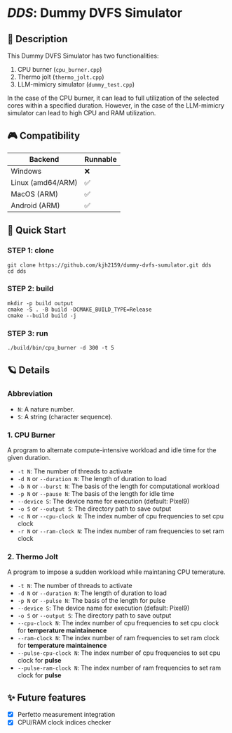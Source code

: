 # _DDS_: Dummy DVFS Simulator

## 📙 Description

This Dummy DVFS Simulator has two functionalities:
1. CPU burner (`cpu_burner.cpp`)
2. Thermo jolt (`thermo_jolt.cpp`)
3. LLM-mimicry simulator (`dummy_test.cpp`)

In the case of the CPU burner, it can lead to full utilization of the selected cores within a specified duration.
However, in the case of the LLM-mimicry simulator can lead to high CPU and RAM utilization.

## 🎮 Compatibility

|Backend|Runnable|
|-------|--------|
|Windows|❌|
|Linux (amd64/ARM)|✅|
|MacOS (ARM)|✅|
|Android (ARM)|✅|


## 🚀 Quick Start

### STEP 1: clone
```shell
git clone https://github.com/kjh2159/dummy-dvfs-sumulator.git dds
cd dds
```

### STEP 2: build
```shell
mkdir -p build output
cmake -S . -B build -DCMAKE_BUILD_TYPE=Release
cmake --build build -j
```

### STEP 3: run
```shell
./build/bin/cpu_burner -d 300 -t 5 
```

## 🪐 Details

### Abbreviation

- `N`: A nature number.
- `S`: A string (character sequence).


### 1. CPU Burner

A program to alternate compute-intensive workload and idle time for the given duration.

- `-t N`: The number of threads to activate
- `-d N` or `--duration N`: The length of duration to load
- `-b N` or `--burst N`: The basis of the length for computational workload
- `-p N` or `--pause N`: The basis of the length for idle time
- `--device S`: The device name for execution (default: Pixel9)
- `-o S` or `--output S`: The directory path to save output
- `-c N` or `--cpu-clock N`: The index number of cpu frequencies to set cpu clock
- `-r N` or `--ram-clock N`: The index number of ram frequencies to set ram clock

### 2. Thermo Jolt

A program to impose a sudden workload while maintaning CPU temerature.

- `-t N`: The number of threads to activate
- `-d N` or `--duration N`: The length of duration to load
- `-p N` or `--pulse N`: The basis of the length for pulse
- `--device S`: The device name for execution (default: Pixel9)
- `-o S` or `--output S`: The directory path to save output
- `--cpu-clock N`: The index number of cpu frequencies to set cpu clock for **temperature maintainence**
- `--ram-clock N`: The index number of ram frequencies to set ram clock for **temperature maintainence**
- `--pulse-cpu-clock N`: The index number of cpu frequencies to set cpu clock for **pulse**
- `--pulse-ram-clock N`: The index number of ram frequencies to set ram clock for **pulse**


## ✨ Future features

- [x] Perfetto measurement integration
- [x] CPU/RAM clock indices checker
